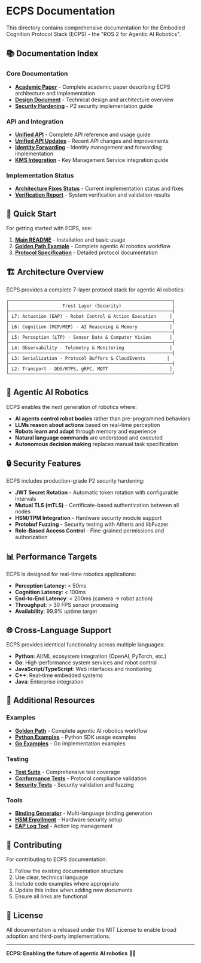 # ECPS Documentation

This directory contains comprehensive documentation for the Embodied Cognition Protocol Stack (ECPS) - the "ROS 2 for Agentic AI Robotics".

## 📚 Documentation Index

### Core Documentation
- **[Academic Paper](paper.tex)** - Complete academic paper describing ECPS architecture and implementation
- **[Design Document](DesignDoc.md)** - Technical design and architecture overview
- **[Security Hardening](SECURITY_HARDENING.md)** - P2 security implementation guide

### API and Integration
- **[Unified API](UNIFIED_API.md)** - Complete API reference and usage guide
- **[Unified API Updates](UNIFIED_API_UPDATES.md)** - Recent API changes and improvements
- **[Identity Forwarding](IDENTITY_FORWARDING.md)** - Identity management and forwarding implementation
- **[KMS Integration](KMS_INTEGRATION_README.md)** - Key Management Service integration guide

### Implementation Status
- **[Architecture Fixes Status](ARCHITECTURE_FIXES_STATUS.md)** - Current implementation status and fixes
- **[Verification Report](VERIFICATION_REPORT.md)** - System verification and validation results

## 🚀 Quick Start

For getting started with ECPS, see:
1. **[Main README](../README.md)** - Installation and basic usage
2. **[Golden Path Example](../../examples/golden-path/README.md)** - Complete agentic AI robotics workflow
3. **[Protocol Specification](../spec/v1.0/docs/protocol-specification.md)** - Detailed protocol documentation

## 🏗️ Architecture Overview

ECPS provides a complete 7-layer protocol stack for agentic AI robotics:

```
┌─────────────────────────────────────────────────────────────┐
│                    Trust Layer (Security)                   │
├─────────────────────────────────────────────────────────────┤
│ L7: Actuation (EAP) - Robot Control & Action Execution     │
├─────────────────────────────────────────────────────────────┤
│ L6: Cognition (MCP/MEP) - AI Reasoning & Memory            │
├─────────────────────────────────────────────────────────────┤
│ L5: Perception (LTP) - Sensor Data & Computer Vision       │
├─────────────────────────────────────────────────────────────┤
│ L4: Observability - Telemetry & Monitoring                 │
├─────────────────────────────────────────────────────────────┤
│ L3: Serialization - Protocol Buffers & CloudEvents        │
├─────────────────────────────────────────────────────────────┤
│ L2: Transport - DDS/RTPS, gRPC, MQTT                       │
└─────────────────────────────────────────────────────────────┘
```

## 🤖 Agentic AI Robotics

ECPS enables the next generation of robotics where:
- **AI agents control robot bodies** rather than pre-programmed behaviors
- **LLMs reason about actions** based on real-time perception
- **Robots learn and adapt** through memory and experience
- **Natural language commands** are understood and executed
- **Autonomous decision making** replaces manual task specification

## 🔒 Security Features

ECPS includes production-grade P2 security hardening:
- **JWT Secret Rotation** - Automatic token rotation with configurable intervals
- **Mutual TLS (mTLS)** - Certificate-based authentication between all nodes
- **HSM/TPM Integration** - Hardware security module support
- **Protobuf Fuzzing** - Security testing with Atheris and libFuzzer
- **Role-Based Access Control** - Fine-grained permissions and authorization

## 📊 Performance Targets

ECPS is designed for real-time robotics applications:
- **Perception Latency**: < 50ms
- **Cognition Latency**: < 100ms
- **End-to-End Latency**: < 200ms (camera → robot action)
- **Throughput**: > 30 FPS sensor processing
- **Availability**: 99.9% uptime target

## 🌐 Cross-Language Support

ECPS provides identical functionality across multiple languages:
- **Python**: AI/ML ecosystem integration (OpenAI, PyTorch, etc.)
- **Go**: High-performance system services and robot control
- **JavaScript/TypeScript**: Web interfaces and monitoring
- **C++**: Real-time embedded systems
- **Java**: Enterprise integration

## 📖 Additional Resources

### Examples
- **[Golden Path](../../examples/golden-path/)** - Complete agentic AI robotics workflow
- **[Python Examples](../ecps_uv/examples/)** - Python SDK usage examples
- **[Go Examples](../ecps-go/examples/)** - Go implementation examples

### Testing
- **[Test Suite](../tests/)** - Comprehensive test coverage
- **[Conformance Tests](../spec/v1.0/conformance/)** - Protocol compliance validation
- **[Security Tests](../tests/fuzz_protobuf.py)** - Security validation and fuzzing

### Tools
- **[Binding Generator](../../scripts/generate-bindings.sh)** - Multi-language binding generation
- **[HSM Enrollment](../scripts/hsm-enrollment.sh)** - Hardware security setup
- **[EAP Log Tool](../ecps_uv/tools/eaplog_tool.py)** - Action log management

## 🤝 Contributing

For contributing to ECPS documentation:
1. Follow the existing documentation structure
2. Use clear, technical language
3. Include code examples where appropriate
4. Update this index when adding new documents
5. Ensure all links are functional

## 📄 License

All documentation is released under the MIT License to enable broad adoption and third-party implementations.

---

**ECPS: Enabling the future of agentic AI robotics** 🤖✨